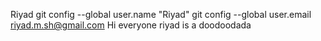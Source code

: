 Riyad
git config --global user.name "Riyad"
git config --global user.email riyad.m.sh@gmail.com
Hi everyone
riyad is a doodoodada